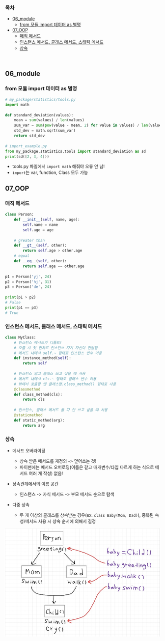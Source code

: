 ### 목차

- [06_module](#06_module)
  * [from 모듈 import 데이터 as 별명](#from-모듈-import-데이터-as-별명)
- [07_OOP](#07_oop)
  * [매직 메서드](#매직-메서드)
  * [인스턴스 메서드, 클래스 메서드, 스태틱 메서드](#인스턴스-메서드-클래스-메서드-스태틱-메서드)
  * [상속](#상속)

<br>

## 06_module

### from 모듈 import 데이터 as 별명

```python
# my_package/statistics/tools.py
import math

def standard_deviation(values):
    mean = sum(values) / len(values)
    sum_var = sum(pow(value - mean, 2) for value in values) / len(values)
    std_dev = math.sqrt(sum_var)
    return std_dev

# import_example.py
from my_package.statistics.tools import standard_deviation as sd
print(sd([2, 3, 4]))
```

- tools.py 파일에서 `import math` 해줘야 오류 안 남!
- `import`는 var, function, Class 모두 가능



## 07_OOP

### 매직 메서드

```python
class Person:
    def __init__(self, name, age):
        self.name = name
        self.age = age
    
    # greater than
    def __gt__(self, other):
        return self.age > other.age
    # equal
    def __eq__(self, other):
        return self.age == other.age
    
p1 = Person('yj', 24)
p2 = Person('hj', 31)
p3 = Person('de', 24)

print(p1 > p2)
# False
print(p1 == p3)
# True
```



### 인스턴스 메서드, 클래스 메서드, 스태틱 메서드

```python
class MyClass:
    # 인스턴스 메서드가 디폴트!
    # 호출 시 첫 인자로 인스턴스 자기 자신이 전달됨
    # 메서드 내에서 self.~ 형태로 인스턴스 변수 이용
    def instance_method(self):
        return self
    
    # 인스턴스 말고 클래스 쓰고 싶을 때 사용
    # 메서드 내에서 cls.~ 형태로 클래스 변수 이용
    # 밖에서 호출할 땐 클래스명.class_method() 형태로 사용
    @classmethod
    def class_method(cls):
        return cls
    
    # 인스턴스, 클래스 메서드 둘 다 안 쓰고 싶을 때 사용
    @staticmethod
    def static_method(arg):
        return arg

```



### 상속

- 메서드 오버라이딩
  - 상속 받은 메서드를 재정의 -> 덮어쓰는 것!
  - 파이썬에는 메서드 오버로딩(이름은 같고 매개변수/타입 다르게 하는 식으로 메서드 여러 개 작성) 없음!
- 상속관계에서의 이름 공간
  - 인스턴스 -> 자식 메서드 -> 부모 메서드 순으로 탐색

- 다중 상속
  - 두 개 이상의 클래스를 상속받는 경우(ex. `class Baby(Mom, Dad)`), 중복된 속성/메서드 사용 시 상속 순서에 의해서 결정

![Drawing.sketchpad](210729-module-and-class.assets/Drawing.sketchpad.jpeg)

